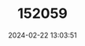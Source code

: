 ---
title: "152059"
category: "Echinocereus pentalophus"
draft: false
date: 2024-02-22 13:03:51
languages:
  English: ["Lady-finger Cactus", "Órgano-pequeño Alicoche Falso", "Lady-finger Hedgehog Cactus"]
---